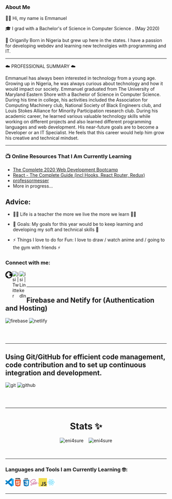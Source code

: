 ### About Me

👋🏽 Hi, my name is Emmanuel

🎓 I grad with a Bachelor's of Science in Computer Science . (May 2020)

🌇 Origanlly Born in Nigeria but grew up here in the states. I have a passion for developing webdev and learning new technolgies with programming and IT.


---   


☁️ PROFESSIONAL SUMMARY ☁️

Emmanuel has always been interested in technology from a young age. Growing up in Nigeria, he was always curious about technology and how it would impact our society. Emmanuel graduated from The University of Maryland Eastern Shore with a Bachelor of Science in Computer Science. During his time in college, his activities included the Association for Computing Machinery club, National Society of Black Engineers club, and Louis Stokes Alliance for Minority Participation research club. During his academic career, he learned various valuable technology skills while working on different projects and also learned different programming languages and web development. His near-future goals are to become a Developer or an IT Specialist. He feels that this career would help him grow his creative and technical mindset. 

---

### 📺 Online Resources That I Am Currently Learning  
<!--START -->
- [The Complete 2020 Web Development Bootcamp](https://www.udemy.com/course/the-complete-web-development-bootcamp/)
- [React - The Complete Guide (incl Hooks, React Router, Redux)](https://www.udemy.com/course/react-the-complete-guide-incl-redux/)
- [professormesser](https://www.professormesser.com/)
- More in progress...
<!-- END -->

## Advice:

- 🌱✨ Life is a teacher the more we live the more we learn 🌱✨

- 🥅 Goals: My goals for this year would be to keep learning and developing my soft and technical skills 🥅  

- ⚡ Things I love to do for Fun: I love to draw / watch anime and  / going to the gym with friends ⚡ 


### Connect with me:

[<img align="left" alt="isi" width="22px" src="https://raw.githubusercontent.com/iconic/open-iconic/master/svg/globe.svg" />][Portfolio]
[<img align="left" alt="isi | Twitter" width="22px" src="https://cdn.jsdelivr.net/npm/simple-icons@v3/icons/twitter.svg" />][twitter]
[<img align="left" alt="isi | LinkedIn" width="22px" src="https://cdn.jsdelivr.net/npm/simple-icons@v3/icons/linkedin.svg" />][linkedin]


<br />
<br />

---

##  Firebase and Netify for (Authentication and Hosting)
<p>
    <img src="https://www.vectorlogo.zone/logos/firebase/firebase-ar21.svg" alt="firebase" height="40"/>
    <img src="https://www.vectorlogo.zone/logos/netlify/netlify-ar21.svg" alt="netlify" height="40"/>
</p>

<br />
<br />

---

##  Using Git/GitHub for efficient code management, code contribution and to set up continuous integration and development.
<p>
    <img src="https://www.vectorlogo.zone/logos/git-scm/git-scm-ar21.svg" alt="git" height="40"/> 
    <img src="https://www.vectorlogo.zone/logos/github/github-ar21.svg" alt="github" height="40"/> 
</p>

<br />
<br />

---
<h1 align="center">Stats ✨</h1>

<div align="center">
    <img src="https://github-readme-stats.vercel.app/api/top-langs/?username=Emmanuelisi20&layout=compact" alt="eni4sure" />
    &nbsp;&nbsp;
    <img src="https://github-readme-stats.vercel.app/api?username=Emmanuelisi20&show_icons=true" alt="eni4sure" />
</div>

<br />
<br />

---

### Languages and Tools I am Currently Learning 🤓:

<img align="left" alt="Visual Studio Code" width="26px" src="https://raw.githubusercontent.com/github/explore/80688e429a7d4ef2fca1e82350fe8e3517d3494d/topics/visual-studio-code/visual-studio-code.png" />
<img align="left" alt="HTML5" width="26px" src="https://raw.githubusercontent.com/github/explore/80688e429a7d4ef2fca1e82350fe8e3517d3494d/topics/html/html.png" />
<img align="left" alt="CSS3" width="26px" src="https://raw.githubusercontent.com/github/explore/80688e429a7d4ef2fca1e82350fe8e3517d3494d/topics/css/css.png" />
<img align="left" alt="Sass" width="26px" src="https://raw.githubusercontent.com/github/explore/80688e429a7d4ef2fca1e82350fe8e3517d3494d/topics/sass/sass.png" />
<img align="left" alt="JavaScript" width="26px" src="https://raw.githubusercontent.com/github/explore/80688e429a7d4ef2fca1e82350fe8e3517d3494d/topics/javascript/javascript.png" />
<img align="left" alt="React" width="26px" src="https://raw.githubusercontent.com/github/explore/80688e429a7d4ef2fca1e82350fe8e3517d3494d/topics/react/react.png" />

<br />
<br />

---

[Portfolio]:  #inprogress 
[twitter]: https://twitter.com/EmmanuelIsidah7
[linkedin]: https://www.linkedin.com/in/emmanuel-isidahomen-0b9341181/
